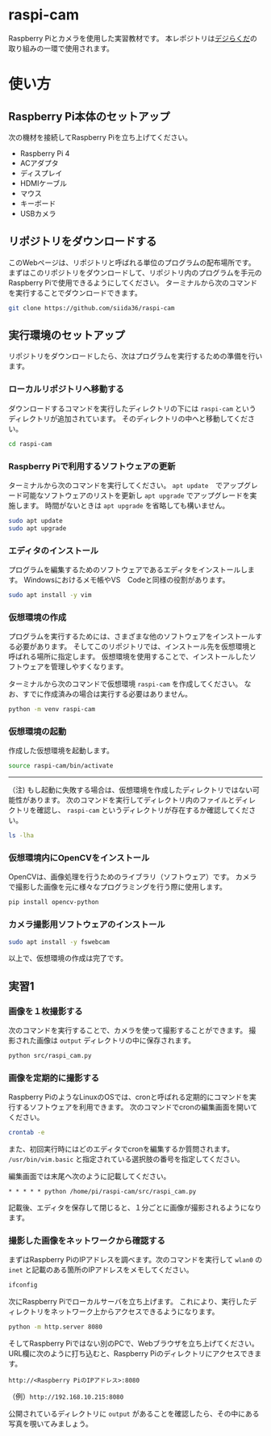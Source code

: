 # raspi-cam

Raspberry Piとカメラを使用した実習教材です。
本レポジトリは[デジらくだ](https://digirakuda.org/)の取り組みの一環で使用されます。

# 使い方

## Raspberry Pi本体のセットアップ

次の機材を接続してRaspberry Piを立ち上げてください。

- Raspberry Pi 4
- ACアダプタ
- ディスプレイ
- HDMIケーブル
- マウス
- キーボード
- USBカメラ

## リポジトリをダウンロードする

このWebページは、リポジトリと呼ばれる単位のプログラムの配布場所です。
まずはこのリポジトリをダウンロードして、リポジトリ内のプログラムを手元のRaspberry Piで使用できるようにしてください。
ターミナルから次のコマンドを実行することでダウンロードできます。

```bash
git clone https://github.com/siida36/raspi-cam
```

## 実行環境のセットアップ

リポジトリをダウンロードしたら、次はプログラムを実行するための準備を行います。

### ローカルリポジトリへ移動する

ダウンロードするコマンドを実行したディレクトリの下には `raspi-cam` というディレクトリが追加されています。
そのディレクトリの中へと移動してください。

```bash
cd raspi-cam
```

### Raspberry Piで利用するソフトウェアの更新

ターミナルから次のコマンドを実行してください。
`apt update`　でアップグレード可能なソフトウェアのリストを更新し `apt upgrade` でアップグレードを実施します。
時間がないときは `apt upgrade` を省略しても構いません。

```bash
sudo apt update
sudo apt upgrade
```

### エディタのインストール

プログラムを編集するためのソフトウェアであるエディタをインストールします。
Windowsにおけるメモ帳やVS　Codeと同様の役割があります。

```bash
sudo apt install -y vim
```

### 仮想環境の作成

プログラムを実行するためには、さまざまな他のソフトウェアをインストールする必要があります。
そしてこのリポジトリでは、インストール先を仮想環境と呼ばれる場所に指定します。
仮想環境を使用することで、インストールしたソフトウェアを管理しやすくなります。

ターミナルから次のコマンドで仮想環境 `raspi-cam` を作成してください。
なお、すでに作成済みの場合は実行する必要はありません。

```bash
python -m venv raspi-cam
```

### 仮想環境の起動

作成した仮想環境を起動します。

```bash
source raspi-cam/bin/activate
```

---

（注) もし起動に失敗する場合は、仮想環境を作成したディレクトリではない可能性があります。
次のコマンドを実行してディレクトリ内のファイルとディレクトリを確認し、 `raspi-cam` というディレクトリが存在するか確認してください。

```bash
ls -lha
```

### 仮想環境内にOpenCVをインストール

OpenCVは、画像処理を行うためのライブラリ（ソフトウェア）です。
カメラで撮影した画像を元に様々なプログラミングを行う際に使用します。

```bash
pip install opencv-python
```

### カメラ撮影用ソフトウェアのインストール

```bash
sudo apt install -y fswebcam
```

以上で、仮想環境の作成は完了です。

## 実習1

### 画像を１枚撮影する

次のコマンドを実行することで、カメラを使って撮影することができます。
撮影された画像は `output` ディレクトリの中に保存されます。

```bash
python src/raspi_cam.py
```

### 画像を定期的に撮影する

Raspberry PiのようなLinuxのOSでは、cronと呼ばれる定期的にコマンドを実行するソフトウェアを利用できます。
次のコマンドでcronの編集画面を開いてください。

```bash
crontab -e
```

また、初回実行時にはどのエディタでcronを編集するか質問されます。 `/usr/bin/vim.basic` と指定されている選択肢の番号を指定してください。

編集画面では末尾へ次のように記載してください。

```crontab
* * * * * python /home/pi/raspi-cam/src/raspi_cam.py
```

記載後、エディタを保存して閉じると、１分ごとに画像が撮影されるようになります。

### 撮影した画像をネットワークから確認する

まずはRaspberry PiのIPアドレスを調べます。次のコマンドを実行して `wlan0` の `inet` と記載のある箇所のIPアドレスをメモしてください。

```bash
ifconfig
```

次にRaspberry Piでローカルサーバを立ち上げます。
これにより、実行したディレクトリをネットワーク上からアクセスできるようになります。

```bash
python -m http.server 8080
```

そしてRaspberry Piではない別のPCで、Webブラウザを立ち上げてください。
URL欄に次のように打ち込むと、Raspberry Piのディレクトリにアクセスできます。

`http://<Raspberry PiのIPアドレス>:8080`

（例）`http://192.168.10.215:8080`

公開されているディレクトリに `output` があることを確認したら、その中にある写真を覗いてみましょう。
